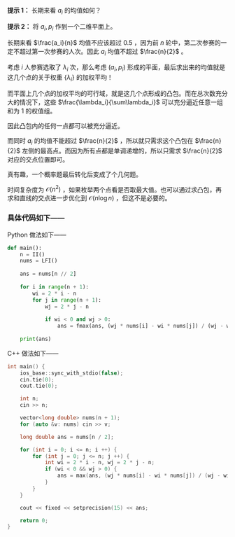 **提示 1：** 长期来看 $a_i$ 的均值如何？

**提示 2：** 将 $a_i,p_i$ 作到一个二维平面上。

长期来看 $\frac{a_i}{n}$ 均值不应该超过 $0.5$ ，因为前 $n$ 轮中，第二次参赛的一定不超过第一次参赛的人次。因此 $a_i$ 均值不超过 $\frac{n}{2}$ 。

考虑 $i$ 人参赛选取了 $\lambda_i$ 次，那么考虑 $(a_i,p_i)$ 形成的平面，最后求出来的均值就是这几个点的关于权重 $\{\lambda_i\}$ 的加权平均！

而平面上几个点的加权平均的可行域，就是这几个点形成的凸包。而在总次数充分大的情况下，这些 $\frac{\lambda_i}{\sum\lambda_i}$ 可以充分逼近任意一组和为 $1$ 的权值组。

因此凸包内的任何一点都可以被充分逼近。

而同时 $a_i$ 的均值不能超过 $\frac{n}{2}$ ，所以就只需求这个凸包在 $\frac{n}{2}$ 左侧的最高点。而因为所有点都是单调递增的，所以只需求 $\frac{n}{2}$ 对应的交点位置即可。

真有趣，一个概率题最后转化后变成了个几何题。

时间复杂度为 $\mathcal{O}(n^2)$ ，如果枚举两个点看是否取最大值。也可以通过求凸包，再求和直线的交点进一步优化到 $\mathcal{O}(n\log n)$ ，但这不是必要的。

### 具体代码如下——

Python 做法如下——

```Python []
def main():
    n = II()
    nums = LFI()
    
    ans = nums[n // 2]
    
    for i in range(n + 1):
        wi = 2 * i - n
        for j in range(n + 1):
            wj = 2 * j - n
            
            if wi < 0 and wj > 0:
                ans = fmax(ans, (wj * nums[i] - wi * nums[j]) / (wj - wi))
    
    print(ans)
```

C++ 做法如下——

```cpp []
int main() {
    ios_base::sync_with_stdio(false);
    cin.tie(0);
    cout.tie(0);

    int n;
    cin >> n;

    vector<long double> nums(n + 1);
    for (auto &v: nums) cin >> v;

    long double ans = nums[n / 2];

    for (int i = 0; i <= n; i ++) {
        for (int j = 0; j <= n; j ++) {
            int wi = 2 * i - n, wj = 2 * j - n;
            if (wi < 0 && wj > 0) {
                ans = max(ans, (wj * nums[i] - wi * nums[j]) / (wj - wi));
            }
        }
    }

    cout << fixed << setprecision(15) << ans;

    return 0;
}
```